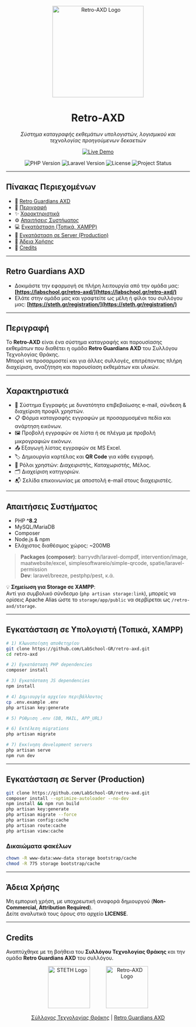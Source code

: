 <p align="center">
  <img src="https://labschool.gr/retro-axd/storage/retro-guardians-axd-250px.png" alt="Retro-AXD Logo" width="250">
</p>

<h1 align="center">Retro-AXD</h1>
<p align="center">
  <em>Σύστημα καταγραφής εκθεμάτων υπολογιστών, λογισμικού και τεχνολογίας προηγούμενων δεκαετιών</em>
</p>

<p align="center">
  <a href="https://labschool.gr/retro-axd/" target="_blank">
    <img src="https://img.shields.io/badge/Δοκιμάστε-Online-success?style=for-the-badge&logo=laravel" alt="Live Demo">
  </a>
</p>

<p align="center">
  <img src="https://img.shields.io/badge/PHP-^8.2-blue?style=for-the-badge&logo=php" alt="PHP Version">
  <img src="https://img.shields.io/badge/Laravel-12.x-red?style=for-the-badge&logo=laravel" alt="Laravel Version">
  <img src="https://img.shields.io/github/license/LabSchool-GR/retro-axd?style=for-the-badge" alt="License">
  <img src="https://img.shields.io/badge/Status-Active-brightgreen?style=for-the-badge" alt="Project Status">
</p>

---

## Πίνακας Περιεχομένων
- 🔗 [Retro Guardians AXD](#Retro-Guardians-AXD)
- 📖 [Περιγραφή](#περιγραφή)
- ✨ [Χαρακτηριστικά](#χαρακτηριστικά)
- ⚙ [Απαιτήσεις Συστήματος](#απαιτήσεις-συστήματος)
- 💻 [Εγκατάσταση (Τοπικά, XAMPP)](#εγκατάσταση-τοπικά-xampp)
- 🚀 [Εγκατάσταση σε Server (Production)](#εγκατάσταση-σε-server-production)
- 📜 [Άδεια Χρήσης](#άδεια-χρήσης)
- 🤝 [Credits](#credits)

---

## Retro Guardians AXD
-  Δοκιμάστε την εφαρμογή σε πλήρη λειτουργία από την ομάδα μας:
**[https://labschool.gr/retro-axd/](https://labschool.gr/retro-axd/)**
- Ελάτε στην ομάδα μας και γραφτείτε ως μέλη ή φίλοι του συλλόγου μας:
**[https://steth.gr/registration/](https://steth.gr/registration/)**

---

## Περιγραφή
Το **Retro-AXD** είναι ένα σύστημα καταγραφής και παρουσίασης εκθεμάτων που διαθέτει η ομάδα **Retro Guardians AXD** του Συλλόγου Τεχνολογίας Θράκης.  
Μπορεί να προσαρμοστεί και για άλλες συλλογές, επιτρέποντας πλήρη διαχείριση, αναζήτηση και παρουσίαση εκθεμάτων και υλικών.

---

## Χαρακτηριστικά
- 🔑 Σύστημα Εγγραφής με δυνατότητα επιβεβαίωσης e-mail, σύνδεση & διαχείριση προφίλ χρηστών.
- 📋 Φόρμα καταγραφής εγγραφών με προσαρμοσμένα πεδία και ανάρτηση εικόνων.
- 🖼 Προβολή εγγραφών σε λίστα ή σε πλέγμα με προβολή μικρογραφιών εικόνων.
- 📤 Εξαγωγή λίστας εγγραφών σε MS Excel.
- 🏷 Δημιουργία καρτέλας και **QR Code** για κάθε εγγραφή. 
- 👥 Ρόλοι χρηστών: Διαχειριστής, Καταχωριστής, Μέλος. 
- 🗂 Διαχείριση κατηγοριών.
- 📬 Σελίδα επικοινωνίας με αποστολή e-mail στους διαχειριστές.

---

## Απαιτήσεις Συστήματος
- PHP **^8.2**
- MySQL/MariaDB
- Composer
- Node.js & npm
- Ελάχιστος διαθέσιμος χώρος: ~200MB

> **Packages (composer)**: barryvdh/laravel-dompdf, intervention/image, maatwebsite/excel, simplesoftwareio/simple-qrcode, spatie/laravel-permission  
> **Dev**: laravel/breeze, pestphp/pest, κ.ά.

💡 **Σημείωση για Storage σε XAMPP**:  
Αντί για συμβολικό σύνδεσμο (`php artisan storage:link`), μπορείς να ορίσεις Apache Alias ώστε το `storage/app/public` να σερβίρεται ως `/retro-axd/storage`.

---

## Εγκατάσταση σε Υπολογιστή (Τοπικά, XAMPP)

```bash
# 1) Κλωνοποίηση αποθετηρίου
git clone https://github.com/LabSchool-GR/retro-axd.git
cd retro-axd

# 2) Εγκατάσταση PHP dependencies
composer install

# 3) Εγκατάσταση JS dependencies
npm install

# 4) Δημιουργία αρχείου περιβάλλοντος
cp .env.example .env
php artisan key:generate

# 5) Ρύθμιση .env (DB, MAIL, APP_URL)

# 6) Εκτέλεση migrations
php artisan migrate

# 7) Εκκίνηση development servers
php artisan serve
npm run dev
```

---

## Εγκατάσταση σε Server (Production)

```bash
git clone https://github.com/LabSchool-GR/retro-axd.git
composer install --optimize-autoloader --no-dev
npm install && npm run build
php artisan key:generate
php artisan migrate --force
php artisan config:cache
php artisan route:cache
php artisan view:cache
```

### Δικαιώματα φακέλων

```bash
chown -R www-data:www-data storage bootstrap/cache
chmod -R 775 storage bootstrap/cache
```

---

## Άδεια Χρήσης
Μη εμπορική χρήση, με υποχρεωτική αναφορά δημιουργού (**Non-Commercial, Attribution Required**).  
Δείτε αναλυτικά τους όρους στο αρχείο **LICENSE**.

---

## Credits
Αναπτύχθηκε με τη βοήθεια του **Συλλόγου Τεχνολογίας Θράκης** και την ομάδα **Retro Guardians AXD** του συλλόγου.

<p align="center">
  <img src="https://steth.gr/wp-content/uploads/2017/12/cropped-final_logo_web_250.png" alt="STETH Logo" height="115">
  &nbsp;&nbsp;&nbsp;&nbsp;&nbsp;&nbsp;&nbsp;&nbsp;&nbsp;
  <img src="https://labschool.gr/retro-axd/storage/retro-guardians-axd-250px.png" alt="Retro-AXD Logo" height="115">
</p>

<p align="center">
  <a href="https://steth.gr" target="_blank">Σύλλογος Τεχνολογίας Θράκης</a> |
  <a href="https://www.facebook.com/profile.php?id=61556225845165" target="_blank">Retro Guardians AXD</a>
</p>


